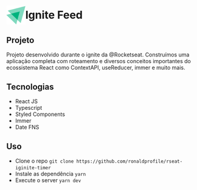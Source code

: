 <h1
  align="center"
  style="display: flex; align-items: center; gap: .875rem justify-content:center;">

  <img src="./src/assets/logo-ignite.svg" style="width: 50px;"/>
  Ignite Feed
</h1>

## Projeto

Projeto desenvolvido durante o ignite da @Rocketseat. Construímos uma aplicação completa com roteamento e diversos conceitos importantes do ecossistema React como ContextAPI, useReducer, immer e muito mais.

## Tecnologias

- React JS
- Typescript
- Styled Components
- Immer
- Date FNS

## Uso

- Clone o repo `git clone https://github.com/ronaldprofile/rseat-iginite-timer`
- Instale as dependência `yarn`
- Execute o server `yarn dev`
